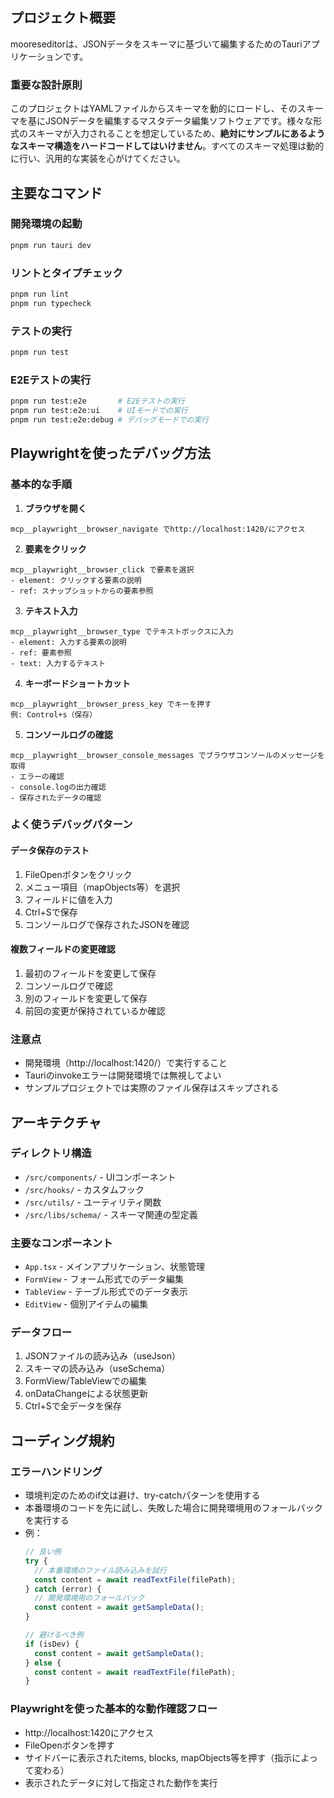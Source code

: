 ## プロジェクト概要
mooreseditorは、JSONデータをスキーマに基づいて編集するためのTauriアプリケーションです。

### 重要な設計原則
このプロジェクトはYAMLファイルからスキーマを動的にロードし、そのスキーマを基にJSONデータを編集するマスタデータ編集ソフトウェアです。様々な形式のスキーマが入力されることを想定しているため、**絶対にサンプルにあるようなスキーマ構造をハードコードしてはいけません**。すべてのスキーマ処理は動的に行い、汎用的な実装を心がけてください。

## 主要なコマンド

### 開発環境の起動
```bash
pnpm run tauri dev
```

### リントとタイプチェック
```bash
pnpm run lint
pnpm run typecheck
```

### テストの実行
```bash
pnpm run test
```

### E2Eテストの実行
```bash
pnpm run test:e2e       # E2Eテストの実行
pnpm run test:e2e:ui    # UIモードでの実行
pnpm run test:e2e:debug # デバッグモードでの実行
```

## Playwrightを使ったデバッグ方法

### 基本的な手順

1. **ブラウザを開く**
```
mcp__playwright__browser_navigate でhttp://localhost:1420/にアクセス
```

2. **要素をクリック**
```
mcp__playwright__browser_click で要素を選択
- element: クリックする要素の説明
- ref: スナップショットからの要素参照
```

3. **テキスト入力**
```
mcp__playwright__browser_type でテキストボックスに入力
- element: 入力する要素の説明
- ref: 要素参照
- text: 入力するテキスト
```

4. **キーボードショートカット**
```
mcp__playwright__browser_press_key でキーを押す
例: Control+s（保存）
```

5. **コンソールログの確認**
```
mcp__playwright__browser_console_messages でブラウザコンソールのメッセージを取得
- エラーの確認
- console.logの出力確認
- 保存されたデータの確認
```

### よく使うデバッグパターン

#### データ保存のテスト
1. FileOpenボタンをクリック
2. メニュー項目（mapObjects等）を選択
3. フィールドに値を入力
4. Ctrl+Sで保存
5. コンソールログで保存されたJSONを確認

#### 複数フィールドの変更確認
1. 最初のフィールドを変更して保存
2. コンソールログで確認
3. 別のフィールドを変更して保存
4. 前回の変更が保持されているか確認

### 注意点
- 開発環境（http://localhost:1420/）で実行すること
- Tauriのinvokeエラーは開発環境では無視してよい
- サンプルプロジェクトでは実際のファイル保存はスキップされる

## アーキテクチャ

### ディレクトリ構造
- `/src/components/` - UIコンポーネント
- `/src/hooks/` - カスタムフック
- `/src/utils/` - ユーティリティ関数
- `/src/libs/schema/` - スキーマ関連の型定義

### 主要なコンポーネント
- `App.tsx` - メインアプリケーション、状態管理
- `FormView` - フォーム形式でのデータ編集
- `TableView` - テーブル形式でのデータ表示
- `EditView` - 個別アイテムの編集

### データフロー
1. JSONファイルの読み込み（useJson）
2. スキーマの読み込み（useSchema）
3. FormView/TableViewでの編集
4. onDataChangeによる状態更新
5. Ctrl+Sで全データを保存

## コーディング規約

### エラーハンドリング
- 環境判定のためのif文は避け、try-catchパターンを使用する
- 本番環境のコードを先に試し、失敗した場合に開発環境用のフォールバックを実行する
- 例：
  ```typescript
  // 良い例
  try {
    // 本番環境のファイル読み込みを試行
    const content = await readTextFile(filePath);
  } catch (error) {
    // 開発環境用のフォールバック
    const content = await getSampleData();
  }
  
  // 避けるべき例
  if (isDev) {
    const content = await getSampleData();
  } else {
    const content = await readTextFile(filePath);
  }
  ```

### Playwrightを使った基本的な動作確認フロー
- http://localhost:1420にアクセス
- FileOpenボタンを押す
- サイドバーに表示されたitems, blocks, mapObjects等を押す（指示によって変わる）
- 表示されたデータに対して指定された動作を実行

